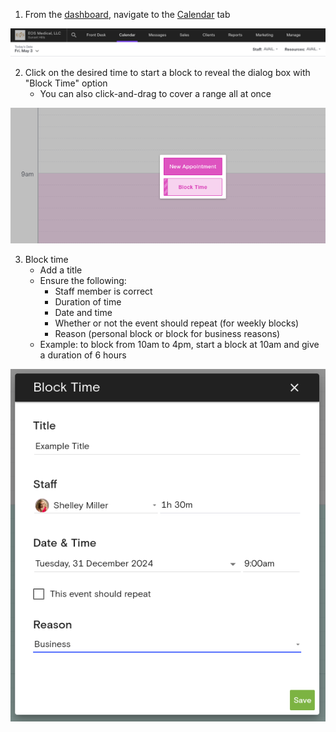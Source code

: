 1. From the [dashboard](https://dashboard.boulevard.io/home), navigate to the [Calendar](https://dashboard.boulevard.io/dashboard) tab

![Calendar Tab](./image1.png)

2. Click on the desired time to start a block to reveal the dialog box with "Block Time" option
    - You can also click-and-drag to cover a range all at once

![Dialog Box 1](./image2.png)

3. Block time
    - Add a title
    - Ensure the following:
        - Staff member is correct
        - Duration of time
        - Date and time
        - Whether or not the event should repeat (for weekly blocks)
        - Reason (personal block or block for business reasons)
    - Example: to block from 10am to 4pm, start a block at 10am and give a duration of 6 hours

![Dialog Box 2](./image3.png)
